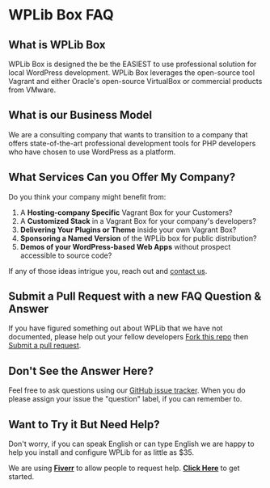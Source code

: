 # WPLib Box FAQ

## What is WPLib Box
WPLib Box is designed the be the EASIEST to use professional solution for local WordPress 
development. WPLib Box leverages the open-source tool Vagrant and either Oracle's open-source 
VirtualBox or commercial products from VMware. 

## What is our Business Model
We are a consulting company that wants to transition to a company that offers state-of-the-art 
professional development tools for PHP developers who have chosen to use WordPress as a platform. 

## What Services Can you Offer My Company?
Do you think your company might benefit from:

1. A **Hosting-company Specific** Vagrant Box for your Customers?
2. A **Customized Stack** in a Vagrant Box for your company's developers? 
4. **Delivering Your Plugins or Theme** inside your own Vagrant Box?
3. **Sponsoring a Named Version** of the WPLib box for public distribution?
5. **Demos of your WordPress-based Web Apps** without prospect accessible to source code? 

If any of those ideas intrigue you, reach out and [contact us](mailto:team@wplib.com).  

## Submit a Pull Request with a new FAQ Question & Answer
If you have figured something out about WPLib that we have not documented, please help out your 
fellow developers [Fork this repo](https://github.com/wplib/wplib-box/compare#fork-destination-box) then 
[Submit a pull request](https://github.com/wplib/wplib-box/compare).

## Don't See the Answer Here?
Feel free to ask questions using our [GitHub issue tracker](https://github.com/wplib/wplib-box/issues/new). 
When you do please assign your issue the "question" label, if you can remember to. 

## Want to Try it But Need Help?
Don't worry, if you can speak English or can type English we are happy to help you install and configure WPLib for as little as $35.

We are using [**Fiverr**][1] to allow people to request help. [**Click Here**][1] to get started.
 
 [1]: https://www.fiverr.com/mikeschinkel/walk-you-thru-installing-a-local-stack-for-wordpress-development-on-your-machine
